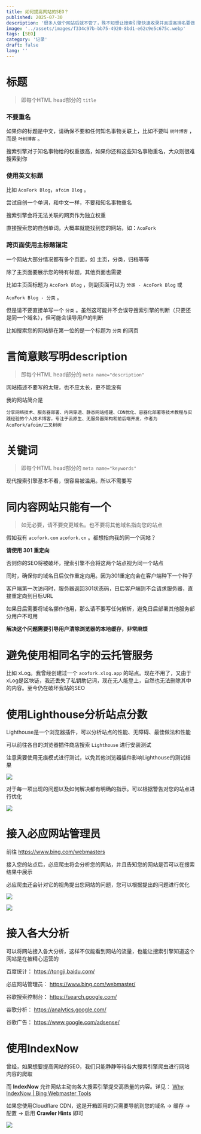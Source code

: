```yaml
---
title: 如何提高网站的SEO？
published: 2025-07-30
description: '很多人做个网站后就不管了，殊不知想让搜索引擎快速收录并且提高排名要做的事情还不少呢！'
image: '../assets/images/f334c97b-bb75-4920-8bd1-e62c9e5c675c.webp'
tags: [SEO]
category: '记录'
draft: false 
lang: ''
---
```


# 标题

> 即每个HTML head部分的 `title`

### 不要重名

如果你的标题是中文，请确保不要和任何知名事物关联上，比如不要叫 `树叶博客` ，而是 `叶树博客` 。

搜索引擎对于知名事物给的权重很高，如果你还和这些知名事物重名，大众则很难搜索到你

### 使用英文标题

比如 `AcoFork Blog`，`afoim Blog` 。

尝试自创一个单词，和中文一样，不要和知名事物重名

搜索引擎会将无法关联的网页作为独立权重

直接搜索您的自创单词，大概率就能找到您的网站，如：`AcoFork`

### 跨页面使用主标题锚定

一个网站大部分情况都有多个页面，如 主页，分类，归档等等

除了主页面要展示您的特有标题，其他页面也需要

比如主页面标题为 `AcoFork Blog` ，则副页面可以为 `分类 - AcoFork Blog` 或

`AcoFork Blog - 分类` 。

但是请不要直接单写一个 `分类` 。虽然这可能并不会误导搜索引擎的判断（只要还是同一个域名），但可能会误导用户的判断

比如搜索您的网站排在第一位的是一个标题为 `分类` 的网页

# 言简意赅写明description

> 即每个HTML head部分的 `meta name="description"`

网站描述不要写的太短，也不应太长，更不能没有

我的网站简介是

`分享网络技术、服务器部署、内网穿透、静态网站搭建、CDN优化、容器化部署等技术教程与实践经验的个人技术博客，专注于云原生、无服务器架构和前后端开发，作者为AcoFork/afoim/二叉树树`

# 关键词

> 即每个HTML head部分的 `meta name="keywords"`

现代搜索引擎基本不看，很容易被滥用。所以不需要写

# 同内容网站只能有一个

> 如无必要，请不要变更域名。也不要将其他域名指向您的站点

假如我有 `acofork.com` `acofork.cn` 。都想指向我的同一个网站？

**请使用 301 重定向**

否则你的SEO将被破坏，搜索引擎不会将这两个站点视为同一个站点

同时，确保你的域名日后仅作重定向用。因为301重定向会在客户端种下一个种子

客户端第一次访问时，服务器返回301状态码，日后客户端则不会请求服务器，直接重定向到目标URL

如果日后需要将域名挪作他用，那么请不要写任何解析，避免日后部署其他服务部分用户不可用

**解决这个问题需要引导用户清除浏览器的本地缓存，非常麻烦**

# 避免使用相同名字的云托管服务

比如 xLog。我曾经创建过一个 `acofork.xlog.app` 的站点。现在不用了，又由于xLog是区块链，我还丢失了私钥助记词，现在无人能登上，自然也无法删除其中的内容。至今仍在破坏我站的SEO

# 使用Lighthouse分析站点分数

Lighthouse是一个浏览器插件，可以分析站点的性能、无障碍、最佳做法和性能

可以前往各自的浏览器插件商店搜索 `Lighthouse` 进行安装测试

注意需要使用无痕模式进行测试，以免其他浏览器插件影响Lighthouse的测试结果

![](../assets/images/579087ce-3a48-4390-8ba3-e42dea60135e.webp)

对于每一项出现的问题以及如何解决都有明确的指示。可以根据警告对您的站点进行优化

![](../assets/images/5174f53e-5c7f-49a9-86fc-ea6797975d59.webp)

# 接入必应网站管理员

前往 https://www.bing.com/webmasters

接入您的站点后，必应爬虫将会分析您的网站，并且告知您的网站是否可以在搜索结果中展示

必应爬虫还会针对它的视角提出您网站的问题，您可以根据提出的问题进行优化

![](../assets/images/eabc21ac-c306-4165-afe0-1b9da3d2a179.webp)

![](../assets/images/081682fd-2d05-4d3f-a191-1c0f5c9b624c.webp)

# 接入各大分析

可以将网站接入各大分析，这样不仅能看到网站的流量，也能让搜索引擎知道这个网站是在被精心运营的

百度统计： https://tongji.baidu.com/

必应网站管理员： https://www.bing.com/webmaster/

谷歌搜索控制台： https://search.google.com/

谷歌分析： https://analytics.google.com/

谷歌广告： https://www.google.com/adsense/

# 使用IndexNow

曾经，如果想要提高网站的SEO，我们只能静静等待各大搜索引擎爬虫进行网站内容的爬取

而 **IndexNow** 允许网站主动向各大搜索引擎提交高质量的内容。详见： [Why IndexNow | Bing Webmaster Tools](https://www.bing.com/indexnow)

如果您使用Cloudflare CDN，这是开箱即用的只需要导航到您的域名 -> 缓存 -> 配置 -> 启用 **Crawler Hints** 即可

![](../assets/images/303b37e5-4104-4e2a-8a3b-bdb6094159e7.webp)
